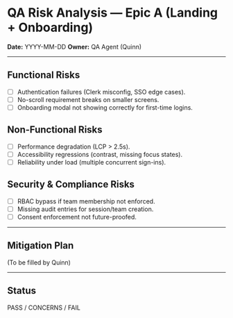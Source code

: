 # QA Risk Analysis — Epic A (Landing + Onboarding)

**Date:** YYYY-MM-DD
**Owner:** QA Agent (Quinn)

---

## Functional Risks
- [ ] Authentication failures (Clerk misconfig, SSO edge cases).
- [ ] No-scroll requirement breaks on smaller screens.
- [ ] Onboarding modal not showing correctly for first-time logins.

## Non-Functional Risks
- [ ] Performance degradation (LCP > 2.5s).
- [ ] Accessibility regressions (contrast, missing focus states).
- [ ] Reliability under load (multiple concurrent sign-ins).

## Security & Compliance Risks
- [ ] RBAC bypass if team membership not enforced.
- [ ] Missing audit entries for session/team creation.
- [ ] Consent enforcement not future-proofed.

---

## Mitigation Plan
(To be filled by Quinn)

---

## Status
PASS / CONCERNS / FAIL
